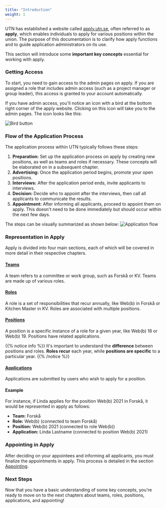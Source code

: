 ```yaml
---
title: "Introduction"
weight: 1
---
```


UTN has established a website called [apply.utn.se](https://apply.utn.se), often referred to as **apply**, which enables individuals to apply for various positions within the union. The purpose of this documentation is to clarify how apply functions and to guide application administrators on its use.

This section will introduce some **important key concepts** essential for working with apply.

### Getting Access

To start, you need to gain access to the admin pages on apply. If you are assigned a role that includes admin access (such as a project manager or group leader), this access is granted to your account automatically.

If you have admin access, you'll notice an icon with a bird at the bottom right corner of the apply website. Clicking on this icon will take you to the admin pages. The icon looks like this:

![Bird button](/images/moore/involvement/bird.png)

### Flow of the Application Process

The application process within UTN typically follows these steps:

1. **Preparation:** Set up the application process on apply by creating new positions, as well as teams and roles if necessary. These concepts will be elaborated on in a subsequent chapter.
2. **Advertising:** Once the application period begins, promote your open positions.
3. **Interviews:** After the application period ends, invite applicants to interviews.
4. **Decision:** Decide who to appoint after the interviews, then call all applicants to communicate the results.
5. **Appointment:** After informing all applicants, proceed to appoint them on apply. This doesn't need to be done immediately but should occur within the next few days.

The steps can be visually summarized as shown below:
![Application flow](/images/moore/involvement/application-flow.jpg)

### Representation in Apply

Apply is divided into four main sections, each of which will be covered in more detail in their respective chapters.

#### [Teams](./teams)

A team refers to a committee or work group, such as Forskå or KV. Teams are made up of various roles.

#### [Roles](./roles)

A role is a set of responsibilities that recur annually, like Web(b) in Forskå or Kitchen Master in KV. Roles are associated with multiple positions.

#### [Positions](./positions)

A position is a specific instance of a role for a given year, like Web(b) 18 or Web(b) 19. Positions have related applications.

{{% notice info %}}
It's important to understand the **difference** between positions and roles. **Roles recur** each year, while **positions are specific** to a particular year.
{{% /notice %}}

#### [Applications](./applications)

Applications are submitted by users who wish to apply for a position.

#### Example

For instance, if Linda applies for the position Web(b) 2021 in Forskå, it would be represented in apply as follows:

- **Team:** Forskå
- **Role:** Web(b) (connected to team Forskå)
- **Position:** Web(b) 2021 (connected to role Web(b))
- **Application:** Linda Lastname (connected to position Web(b) 2021)

### Appointing in Apply

After deciding on your appointees and informing all applicants, you must finalize the appointments in apply. This process is detailed in the section [Appointing](./appointing).

### Next Steps

Now that you have a basic understanding of some key concepts, you're ready to move on to the next chapters about teams, roles, positions, applications, and appointing!
